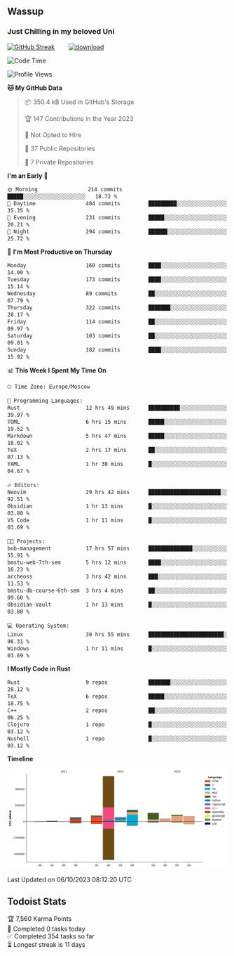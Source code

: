 ## Wassup 
### Just Chilling in my beloved Uni 

<!--
-->

[![GitHub Streak](http://github-readme-streak-stats.herokuapp.com?user=archeoss&theme=shades-of-purple&hide_border=true&date_format=j%20M%5B%20Y%5D)](https://git.io/streak-stats)&nbsp;&nbsp;&nbsp;&nbsp;&nbsp;&nbsp;&nbsp;&nbsp;[![download](https://user-images.githubusercontent.com/68448737/147796309-d8b65b1d-4dde-40d9-b03a-2b42aaa6cd43.jpeg)
](http://bmstu.ru/)

<!--START_SECTION:waka-->
![Code Time](http://img.shields.io/badge/Code%20Time-1%2C848%20hrs%2046%20mins-blue)

![Profile Views](http://img.shields.io/badge/Profile%20Views-7-blue)

**🐱 My GitHub Data** 

> 📦 350.4 kB Used in GitHub's Storage 
 > 
> 🏆 147 Contributions in the Year 2023
 > 
> 🚫 Not Opted to Hire
 > 
> 📜 37 Public Repositories 
 > 
> 🔑 7 Private Repositories 
 > 
**I'm an Early 🐤** 

```text
🌞 Morning                214 commits         █████░░░░░░░░░░░░░░░░░░░░   18.72 % 
🌆 Daytime                404 commits         █████████░░░░░░░░░░░░░░░░   35.35 % 
🌃 Evening                231 commits         █████░░░░░░░░░░░░░░░░░░░░   20.21 % 
🌙 Night                  294 commits         ██████░░░░░░░░░░░░░░░░░░░   25.72 % 
```
📅 **I'm Most Productive on Thursday** 

```text
Monday                   160 commits         ████░░░░░░░░░░░░░░░░░░░░░   14.00 % 
Tuesday                  173 commits         ████░░░░░░░░░░░░░░░░░░░░░   15.14 % 
Wednesday                89 commits          ██░░░░░░░░░░░░░░░░░░░░░░░   07.79 % 
Thursday                 322 commits         ███████░░░░░░░░░░░░░░░░░░   28.17 % 
Friday                   114 commits         ██░░░░░░░░░░░░░░░░░░░░░░░   09.97 % 
Saturday                 103 commits         ██░░░░░░░░░░░░░░░░░░░░░░░   09.01 % 
Sunday                   182 commits         ████░░░░░░░░░░░░░░░░░░░░░   15.92 % 
```


📊 **This Week I Spent My Time On** 

```text
🕑︎ Time Zone: Europe/Moscow

💬 Programming Languages: 
Rust                     12 hrs 49 mins      ██████████░░░░░░░░░░░░░░░   39.97 % 
TOML                     6 hrs 15 mins       █████░░░░░░░░░░░░░░░░░░░░   19.52 % 
Markdown                 5 hrs 47 mins       █████░░░░░░░░░░░░░░░░░░░░   18.02 % 
TeX                      2 hrs 17 mins       ██░░░░░░░░░░░░░░░░░░░░░░░   07.13 % 
YAML                     1 hr 30 mins        █░░░░░░░░░░░░░░░░░░░░░░░░   04.67 % 

🔥 Editors: 
Neovim                   29 hrs 42 mins      ███████████████████████░░   92.51 % 
Obsidian                 1 hr 13 mins        █░░░░░░░░░░░░░░░░░░░░░░░░   03.80 % 
VS Code                  1 hr 11 mins        █░░░░░░░░░░░░░░░░░░░░░░░░   03.69 % 

🐱‍💻 Projects: 
bob-management           17 hrs 57 mins      ██████████████░░░░░░░░░░░   55.91 % 
bmstu-web-7th-sem        5 hrs 12 mins       ████░░░░░░░░░░░░░░░░░░░░░   16.23 % 
archeoss                 3 hrs 42 mins       ███░░░░░░░░░░░░░░░░░░░░░░   11.53 % 
bmstu-db-course-6th-sem  3 hrs 4 mins        ██░░░░░░░░░░░░░░░░░░░░░░░   09.60 % 
Obsidian-Vault           1 hr 13 mins        █░░░░░░░░░░░░░░░░░░░░░░░░   03.80 % 

💻 Operating System: 
Linux                    30 hrs 55 mins      ████████████████████████░   96.31 % 
Windows                  1 hr 11 mins        █░░░░░░░░░░░░░░░░░░░░░░░░   03.69 % 
```

**I Mostly Code in Rust** 

```text
Rust                     9 repos             ███████░░░░░░░░░░░░░░░░░░   28.12 % 
TeX                      6 repos             █████░░░░░░░░░░░░░░░░░░░░   18.75 % 
C++                      2 repos             ██░░░░░░░░░░░░░░░░░░░░░░░   06.25 % 
Clojure                  1 repo              █░░░░░░░░░░░░░░░░░░░░░░░░   03.12 % 
Nushell                  1 repo              █░░░░░░░░░░░░░░░░░░░░░░░░   03.12 % 
```



**Timeline**

![Lines of Code chart](https://raw.githubusercontent.com/archeoss/archeoss/master/assets/bar_graph.png)


 Last Updated on 06/10/2023 08:12:20 UTC
<!--END_SECTION:waka-->

## Todoist Stats

<!-- TODO-IST:START -->
🏆  7,560 Karma Points           
🌸  Completed 0 tasks today           
✅  Completed 354 tasks so far           
⏳  Longest streak is 11 days
<!-- TODO-IST:END -->
